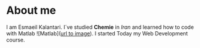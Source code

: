 # About me
I am Esmaeil Kalantari. I´ve studied **Chemie** in _Iran_ and learned how to code with Matlab ![Matlab]([url to image](https://www.google.com/url?sa=i&url=https%3A%2F%2Fwww.analyticsinsight.net%2Fmatlab-a-programming-language-every-tech-aspirant-wants-to-learn%2F&psig=AOvVaw1c2xKwDElwKJkWPVaJZzpE&ust=1684853693515000&source=images&cd=vfe&ved=0CBEQjRxqFwoTCOjB-KCXif8CFQAAAAAdAAAAABAE)). 
I started Today my Web Development course.



<!--
**Esmaeilkalantari/Esmaeilkalantari** is a ✨ _special_ ✨ repository because its `README.md` (this file) appears on your GitHub profile.

Here are some ideas to get you started:

- 🔭 I’m currently working on ...
- 🌱 I’m currently learning ...
- 👯 I’m looking to collaborate on ...
- 🤔 I’m looking for help with ...
- 💬 Ask me about ...
- 📫 How to reach me: ...
- 😄 Pronouns: ...
- ⚡ Fun fact: ...
-->
